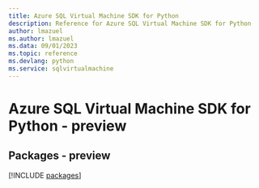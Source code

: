 ```yaml
---
title: Azure SQL Virtual Machine SDK for Python
description: Reference for Azure SQL Virtual Machine SDK for Python
author: lmazuel
ms.author: lmazuel
ms.data: 09/01/2023
ms.topic: reference
ms.devlang: python
ms.service: sqlvirtualmachine
---
```

# Azure SQL Virtual Machine SDK for Python - preview
## Packages - preview
[!INCLUDE [packages](sql-virtual-machine-index.md)]